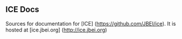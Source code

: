## ICE Docs
Sources for documentation for [ICE] (https://github.com/JBEI/ice). 
It is hosted at [ice.jbei.org] (http://ice.jbei.org)
